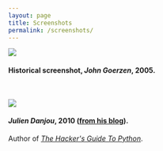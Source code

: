 ```yaml
---
layout: page
title: Screenshots
permalink: /screenshots/
---
```


<!--

Screenshots are stored in the screenshots directory.

Due to the permalink in the YAML Front Matter, there's no need to define the
full path the following statements.

Add your own screenshots in reversed chronological order, latest on top.

-->

![](offlineimap-1.png)

#### Historical screenshot, *John Goerzen*, 2005.

<br/>

![](offlineimap-el.png)

#### *Julien Danjou*, 2010 ([from his blog](https://julien.danjou.info/blog/2010/emacs-and-offlineimap)).
Author of [*The Hacker's Guide To Python*](https://julien.danjou.info/books/the-hacker-guide-to-python).


<!--
vim: ts=2 expandtab :
-->
